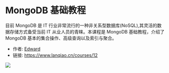 # MongoDB 基础教程

目前 MongoDB 是 IT 行业非常流行的一种非关系型数据库(NoSQL),其灵活的数据存储方式备受当前 IT 从业人员的青睐。本课程是 MongoDB 基础教程，介绍了 MongoDB 基本的集合操作、高级查询以及索引与聚合。

- 作者: [Edward](https://www.lanqiao.cn/users/20406/)
- 链接: https://www.lanqiao.cn/courses/12

![](https://dn-simplecloud.shiyanlou.com/ncn12.jpg)
